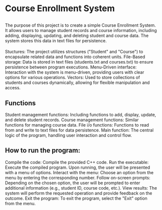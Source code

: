 # Course Enrollment System

## 
The purpose of this project is to create a simple Course Enrollment System. It allows users to manage student records and course information, including adding, displaying, updating, and deleting student and course data. The system stores this data in text files for persistence.

####
Stuctures: The project utilizes structures ("Student" and "Course") to encapsulate related data and functions into coherent units.
File-Based storage: Data is stored in text files (students.txt and courses.txt) to ensure persistence between program executions.
Menu-Driven interface: Interaction with the system is menu-driven, providing users with clear options for various operations.
Vectors: Used to store collections of students and courses dynamically, allowing for flexible manipulation and access.

## Functions
Student management functions: Including functions to add, display, update, and delete student records.
Course management functions: Similar functions for managing course data.
File i/o functions: Functions to read from and write to text files for data persistence.
Main function: The central logic of the program, handling user interaction and control flow.

## How to run the program:
Compile the code: Compile the provided C++ code.
Run the executable: Execute the compiled program. Upon running, the user will be presented with a menu of options.
Interact with the menu: Choose an option from the menu by entering the corresponding number.
Follow on-screen prompts: Depending on the chosen option, the user will be prompted to enter additional information (e.g., student ID, course code, etc.).
View results: The system will perform the requested operation and provide feedback on the outcome.
Exit the program: To exit the program, select the "Exit" option from the menu.


